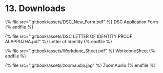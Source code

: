 # 13. Downloads



{% file src=".gitbook/assets/DSC_New_Form.pdf" %}
DSC Application Form
{% endfile %}

{% file src=".gitbook/assets/DSC LETTER OF IDENTITY PROOF ALAPPUZHA.pdf" %}
Letter of Identity
{% endfile %}

{% file src=".gitbook/assets/Workdone_Sheet.pdf" %}
WorkdoneSheet
{% endfile %}

{% file src=".gitbook/assets/zoomaudio.jpg" %}
ZoomAudio
{% endfile %}

